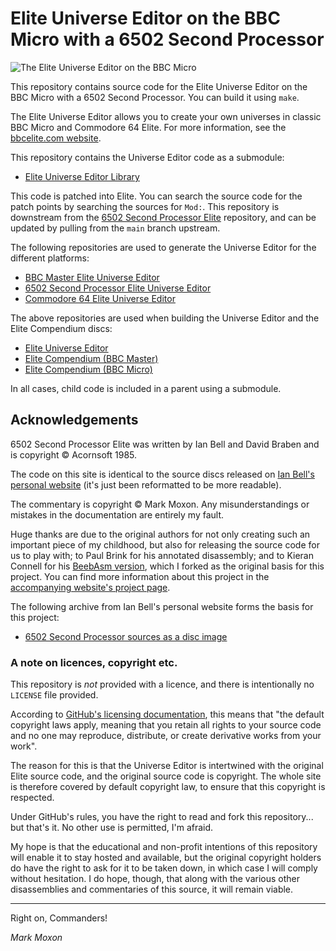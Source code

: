 # Elite Universe Editor on the BBC Micro with a 6502 Second Processor

![The Elite Universe Editor on the BBC Micro](https://elite.bbcelite.com/images/github/elite-universe-editor-home-screen.png)

This repository contains source code for the Elite Universe Editor on the BBC Micro with a 6502 Second Processor. You can build it using `make`.

The Elite Universe Editor allows you to create your own universes in classic BBC Micro and Commodore 64 Elite. For more information, see the [bbcelite.com website](https://elite.bbcelite.com/hacks/elite_universe_editor.html).

This repository contains the Universe Editor code as a submodule:

* [Elite Universe Editor Library](https://github.com/markmoxon/elite-universe-editor-library)

This code is patched into Elite. You can search the source code for the patch points by searching the sources for `Mod:`. This repository is downstream from the [6502 Second Processor Elite](https://github.com/markmoxon/elite-source-code-6502-second-processor) repository, and can be updated by pulling from the `main` branch upstream.

The following repositories are used to generate the Universe Editor for the different platforms:

* [BBC Master Elite Universe Editor](https://github.com/markmoxon/elite-universe-editor-bbc-master)
* [6502 Second Processor Elite Universe Editor](https://github.com/markmoxon/elite-universe-editor-6502-second-processor)
* [Commodore 64 Elite Universe Editor](https://github.com/markmoxon/elite-universe-editor-commodore-64)

The above repositories are used when building the Universe Editor and the Elite Compendium discs:

* [Elite Universe Editor](https://github.com/markmoxon/elite-universe-editor)
* [Elite Compendium (BBC Master)](https://github.com/markmoxon/elite-compendium-bbc-master)
* [Elite Compendium (BBC Micro)](https://github.com/markmoxon/elite-compendium-bbc-micro)

In all cases, child code is included in a parent using a submodule.

## Acknowledgements

6502 Second Processor Elite was written by Ian Bell and David Braben and is copyright &copy; Acornsoft 1985.

The code on this site is identical to the source discs released on [Ian Bell's personal website](http://www.elitehomepage.org/) (it's just been reformatted to be more readable).

The commentary is copyright &copy; Mark Moxon. Any misunderstandings or mistakes in the documentation are entirely my fault.

Huge thanks are due to the original authors for not only creating such an important piece of my childhood, but also for releasing the source code for us to play with; to Paul Brink for his annotated disassembly; and to Kieran Connell for his [BeebAsm version](https://github.com/kieranhj/elite-beebasm), which I forked as the original basis for this project. You can find more information about this project in the [accompanying website's project page](https://elite.bbcelite.com/about_site/about_this_project.html).

The following archive from Ian Bell's personal website forms the basis for this project:

* [6502 Second Processor sources as a disc image](http://www.elitehomepage.org/archive/a/a5022201.zip)

### A note on licences, copyright etc.

This repository is _not_ provided with a licence, and there is intentionally no `LICENSE` file provided.

According to [GitHub's licensing documentation](https://docs.github.com/en/free-pro-team@latest/github/creating-cloning-and-archiving-repositories/licensing-a-repository), this means that "the default copyright laws apply, meaning that you retain all rights to your source code and no one may reproduce, distribute, or create derivative works from your work".

The reason for this is that the Universe Editor is intertwined with the original Elite source code, and the original source code is copyright. The whole site is therefore covered by default copyright law, to ensure that this copyright is respected.

Under GitHub's rules, you have the right to read and fork this repository... but that's it. No other use is permitted, I'm afraid.

My hope is that the educational and non-profit intentions of this repository will enable it to stay hosted and available, but the original copyright holders do have the right to ask for it to be taken down, in which case I will comply without hesitation. I do hope, though, that along with the various other disassemblies and commentaries of this source, it will remain viable.

---

Right on, Commanders!

_Mark Moxon_